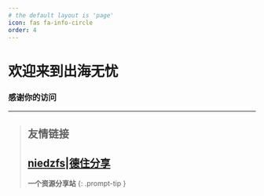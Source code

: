 ```yaml
---
# the default layout is 'page'
icon: fas fa-info-circle
order: 4
---
```


# 欢迎来到出海无忧

### 感谢你的访问

---

> ## 友情链接
> ## [niedzfs|德住分享](niedzfs.com)
> **一个资源分享站**
{: .prompt-tip }
